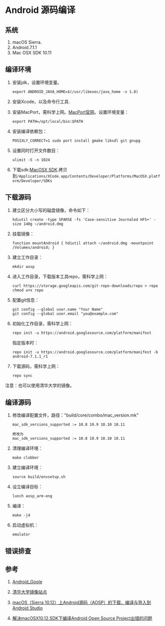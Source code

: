 # Android 源码编译

## 系统
1. macOS Sierra.
2. Android.7.1.1
3. Mac OSX SDK 10.11

## 编译环境

1. 安装jdk，设置环境变量。

	```
	export ANDROID_JAVA_HOME=$(/usr/libexec/java_home -v 1.8)
	```
	
2. 安装Xcode，以及命令行工具.
3. 安装MacPort，需科学上网。[MacPort官网](https://www.macports.org/install.php)。设置环境变量：

	```
	export PATH=/opt/local/bin:$PATH
	```
4.  安装编译依赖包：

	```
	POSIXLY_CORRECT=1 sudo port install gmake libsdl git gnupg
	```

5. 设置同时打开文件数目：

	```
	ulimit -S -n 1024
	```
	
6. 下载sdk:[MacOSX SDK](https://github.com/phracker/MacOSX-SDKs).拷贝到```/Applications/XCode.app/Contents/Developer/Platforms/MacOSX.platform/Developer/SDKs```

## 下载源码

1. 建立区分大小写的磁盘镜像，命令如下：

	```
 	hdiutil create -type SPARSE -fs 'Case-sensitive Journaled HFS+' -size 140g ~/android.dmg
	```
2. 挂载镜像：
	```
	function mountAndroid { hdiutil attach ~/android.dmg -mountpoint /Volumes/android; }
	```
3. 建立工作目录：

	```
	mkdir aosp
	```
4. 进入工作目录，下载版本工具repo，需科学上网：

	```
	curl https://storage.googleapis.com/git-repo-downloads/repo > repo
	chmod u+x repo
	```
5. 配置git信息：

	```
	git config --global user.name "Your Name"
	git config --global user.email "you@example.com"
	```
6. 初始化工作目录，需科学上网：

	```
	repo init -u https://android.googlesource.com/platform/manifest
	```
	指定版本时：
	
	```
	repo init -u https://android.googlesource.com/platform/manifest -b android-7.1.1_r1
	```
7. 下载源码，需科学上网：

	```
	repo sync
	```

注意：也可以使用清华大学的镜像。

## 编译源码

1. 修改编译配置文件，路径："build/core/combo/mac_version.mk"

	```
	mac_sdk_versions_supported := 10.8 10.9 10.10 10.11
	
	修改为
	mac_sdk_versions_supported := 10.8 10.9 10.10 10.11
	```

2. 清理编译环境：

	```
	make clobber
	```

3. 建立编译环境：

	```
	source build/envsetup.sh
	```

4. 设立编译目标：

	```
	lunch aosp_arm-eng
	```
5. 编译：

	```
	make -j4
	```
	
6. 启动虚拟机：

	```
	emulator
	```

## 错误排查


## 参考
1. [Android_Goole](https://source.android.com/source/initializing)

2. [清华大学镜像站点](https://mirrors.tuna.tsinghua.edu.cn/help/AOSP/#section-1)

3. [macOS（Sierra 10.12）上Android源码（AOSP）的下载、编译与导入到Android Studio
](http://blog.bihe0832.com/macOS-AOSP.html?utm_source=tuicool&utm_medium=referral)

4. [解决macOSX10.12.SDK下编译Android Open Source Project出错的问题](http://palanceli.com/2016/09/25/2016/0925AOSPOnMac/)

